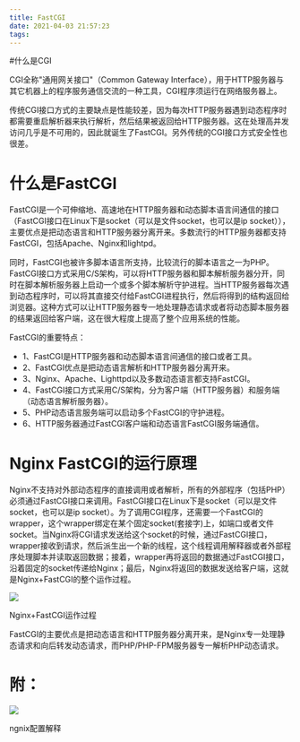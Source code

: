 ```yaml
---
title: FastCGI
date: 2021-04-03 21:57:23
tags:
---
```


#什么是CGI

CGI全称"通用网关接口"（Common Gateway Interface），用于HTTP服务器与其它机器上的程序服务通信交流的一种工具，CGI程序须运行在网络服务器上。

<!-- more -->

传统CGI接口方式的主要缺点是性能较差，因为每次HTTP服务器遇到动态程序时都需要重启解析器来执行解析，然后结果被返回给HTTP服务器。这在处理高并发访问几乎是不可用的，因此就诞生了FastCGI。另外传统的CGI接口方式安全性也很差。

# 什么是FastCGI

FastCGI是一个可伸缩地、高速地在HTTP服务器和动态脚本语言间通信的接口（FastCGI接口在Linux下是socket（可以是文件socket，也可以是ip  socket）），主要优点是把动态语言和HTTP服务器分离开来。多数流行的HTTP服务器都支持FastCGI，包括Apache、Nginx和lightpd。

同时，FastCGI也被许多脚本语言所支持，比较流行的脚本语言之一为PHP。FastCGI接口方式采用C/S架构，可以将HTTP服务器和脚本解析服务器分开，同时在脚本解析服务器上启动一个或多个脚本解析守护进程。当HTTP服务器每次遇到动态程序时，可以将其直接交付给FastCGI进程执行，然后将得到的结构返回给浏览器。这种方式可以让HTTP服务器专一地处理静态请求或者将动态脚本服务器的结果返回给客户端，这在很大程度上提高了整个应用系统的性能。

FastCGI的重要特点：

- 1、FastCGI是HTTP服务器和动态脚本语言间通信的接口或者工具。
- 2、FastCGI优点是把动态语言解析和HTTP服务器分离开来。
- 3、Nginx、Apache、Lighttpd以及多数动态语言都支持FastCGI。
- 4、FastCGI接口方式采用C/S架构，分为客户端（HTTP服务器）和服务端（动态语言解析服务器）。
- 5、PHP动态语言服务端可以启动多个FastCGI的守护进程。
- 6、HTTP服务器通过FastCGI客户端和动态语言FastCGI服务端通信。

# Nginx FastCGI的运行原理

Nginx不支持对外部动态程序的直接调用或者解析，所有的外部程序（包括PHP）必须通过FastCGI接口来调用。FastCGI接口在Linux下是socket（可以是文件socket，也可以是ip  socket）。为了调用CGI程序，还需要一个FastCGI的wrapper，这个wrapper绑定在某个固定socket(套接字)上，如端口或者文件socket。当Nginx将CGI请求发送给这个socket的时候，通过FastCGI接口，wrapper接收到请求，然后派生出一个新的线程，这个线程调用解释器或者外部程序处理脚本并读取返回数据；接着，wrapper再将返回的数据通过FastCGI接口，沿着固定的socket传递给Nginx；最后，Nginx将返回的数据发送给客户端，这就是Nginx+FastCGI的整个运作过程。

![](/upload/9dbd80f8c27ed29c5f4a56bef49928df.jpg)

Nginx+FastCGI运作过程

FastCGI的主要优点是把动态语言和HTTP服务器分离开来，是Nginx专一处理静态请求和向后转发动态请求，而PHP/PHP-FPM服务器专一解析PHP动态请求。

# 附：

![](/upload/ebf1720484cb52564bc499a7d0927c29.jpg)

ngnix配置解释